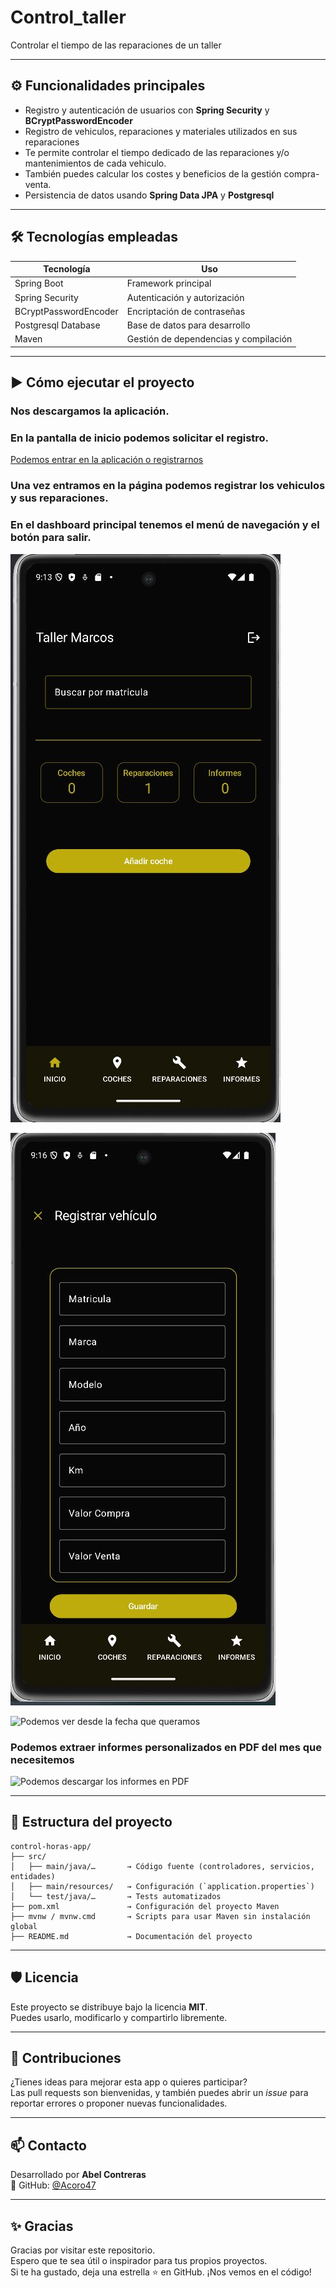 # Control_taller
Controlar el tiempo de las reparaciones de un taller

---

## ⚙️ Funcionalidades principales

- Registro y autenticación de usuarios con **Spring Security** y **BCryptPasswordEncoder**
- Registro de vehiculos, reparaciones y materiales utilizados en sus reparaciones
- Te permite controlar el tiempo dedicado de las reparaciones y/o mantenimientos de cada vehiculo.
- También puedes calcular los costes y beneficios de la gestión compra-venta.
- Persistencia de datos usando **Spring Data JPA** y **Postgresql**


---

## 🛠️ Tecnologías empleadas

| Tecnología           | Uso                                  |
|----------------------|---------------------------------------|
| Spring Boot          | Framework principal                   |
| Spring Security      | Autenticación y autorización          |
| BCryptPasswordEncoder| Encriptación de contraseñas           |
| Postgresql Database  | Base de datos para desarrollo         |
| Maven                | Gestión de dependencias y compilación |

---

## ▶️ Cómo ejecutar el proyecto
### Nos descargamos la aplicación.
### En la pantalla de inicio podemos solicitar el registro.

[Podemos entrar en la aplicación o registrarnos](img/login.JPG)


### Una vez entramos en la página podemos registrar los vehiculos y sus reparaciones.

### En el dashboard principal tenemos el menú de navegación y el botón para salir.
![Llegamos al Dashboard con un pequeño resumen de los datos que tenemos guardados.](img/Dashboard.JPG)

![Registramos un vehiculo](img/registro_vehiculo.JPG)



![Podemos ver desde la fecha que queramos](img/informes.jpg)

### Podemos extraer informes personalizados en PDF del mes que necesitemos

![Podemos descargar los informes en PDF](img/pdf.jpg)

---

## 📂 Estructura del proyecto

```plaintext
control-horas-app/
├── src/
│   ├── main/java/…       → Código fuente (controladores, servicios, entidades)
│   ├── main/resources/   → Configuración (`application.properties`)
│   └── test/java/…       → Tests automatizados
├── pom.xml               → Configuración del proyecto Maven
├── mvnw / mvnw.cmd       → Scripts para usar Maven sin instalación global
├── README.md             → Documentación del proyecto

```

---

## 🛡️ Licencia

Este proyecto se distribuye bajo la licencia **MIT**.  
Puedes usarlo, modificarlo y compartirlo libremente.

---

## 🤝 Contribuciones

¿Tienes ideas para mejorar esta app o quieres participar?  
Las pull requests son bienvenidas, y también puedes abrir un *issue* para reportar errores o proponer nuevas funcionalidades.

---

## 📫 Contacto

Desarrollado por **Abel Contreras**  
🔗 GitHub: [@Acoro47](https://github.com/Acoro47)

---

## ✨ Gracias

Gracias por visitar este repositorio.  
Espero que te sea útil o inspirador para tus propios proyectos.  
Si te ha gustado, deja una estrella ⭐ en GitHub. ¡Nos vemos en el código!
